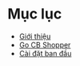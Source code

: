 # Mục lục

* [Giới thiệu](README.md)
* [Go CB Shopper](M2/README.md)
* [Cài đặt ban đầu](M2/GetStarted.md)